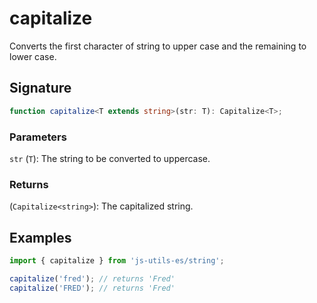 # capitalize

Converts the first character of string to upper case and the remaining to lower case.

## Signature

```typescript
function capitalize<T extends string>(str: T): Capitalize<T>;
```

### Parameters

`str` (`T`): The string to be converted to uppercase.

### Returns

(`Capitalize<string>`): The capitalized string.

## Examples

```typescript twoslash
import { capitalize } from 'js-utils-es/string';

capitalize('fred'); // returns 'Fred'
capitalize('FRED'); // returns 'Fred'
```
